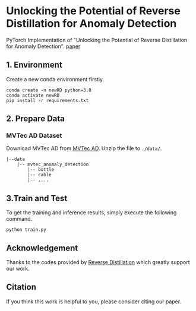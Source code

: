 # Unlocking the Potential of Reverse Distillation for Anomaly Detection

PyTorch Implementation of "Unlocking the Potential of Reverse Distillation for Anomaly Detection".
[paper](https://arxiv.org/abs/)

## 1. Environment
Create a new conda environment firstly.
```
conda create -n newRD python=3.8
conda activate newRD
pip install -r requirements.txt
```

## 2. Prepare Data
###  MVTec AD Dataset
Download MVTec AD from [MVTec AD](https://www.mvtec.com/company/research/datasets/mvtec-ad/). 
Unzip the file to `./data/`.
```
|--data
    |-- mvtec_anomaly_detection
        |-- bottle
        |-- cable
        |-- ....
```


## 3.Train and Test
To get the training and inference results, simply execute the following command.
```
python train.py
```
    
 ## Acknowledgement
Thanks to the codes provided by [Reverse Distillation](https://github.com/hq-deng/RD4AD) which greatly support our work.

## Citation
If you think this work is helpful to you, please consider citing our paper.
```

```
